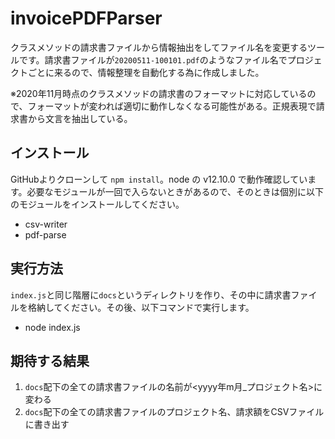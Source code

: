 # invoicePDFParser
クラスメソッドの請求書ファイルから情報抽出をしてファイル名を変更するツールです。請求書ファイルが`20200511-100101.pdf`のようなファイル名でプロジェクトごとに来るので、情報整理を自動化する為に作成しました。

※2020年11月時点のクラスメソッドの請求書のフォーマットに対応しているので、フォーマットが変われば適切に動作しなくなる可能性がある。正規表現で請求書から文言を抽出している。

## インストール
GitHubよりクローンして `npm install`。node の v12.10.0 で動作確認しています。必要なモジュールが一回で入らないときがあるので、そのときは個別に以下のモジュールをインストールしてください。
- csv-writer
- pdf-parse

## 実行方法
`index.js`と同じ階層に`docs`というディレクトリを作り、その中に請求書ファイルを格納してください。その後、以下コマンドで実行します。

- node index.js

## 期待する結果
1. `docs`配下の全ての請求書ファイルの名前が<yyyy年m月_プロジェクト名>に変わる
2. `docs`配下の全ての請求書ファイルのプロジェクト名、請求額をCSVファイルに書き出す
